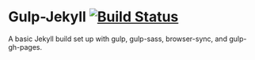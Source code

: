 # Gulp-Jekyll [![Build Status](https://travis-ci.org/matthewcpaul/jekyll-gulp.svg?branch=master)](https://travis-ci.org/matthewcpaul/jekyll-gulp)

A basic Jekyll build set up with gulp, gulp-sass, browser-sync, and gulp-gh-pages.
